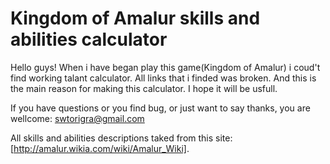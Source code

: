 # Kingdom of Amalur skills and abilities calculator

Hello guys! When i have began play this game(Kingdom of Amalur) i coud't find working talant calculator. 
All links that i finded was broken. And this is the main reason for making this calculator. I hope it will be usfull.

If you have questions or you find bug, or just want to say thanks, you are wellcome: swtorigra@gmail.com

All skills and abilities descriptions taked from this site: [http://amalur.wikia.com/wiki/Amalur_Wiki].

